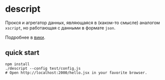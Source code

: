 descript
========

Прокся и агрегатор данных, являющаяся в (каком-то смысле) аналогом `xscript`,
но работающая с данными в формате `json`.

Подробнее в [вики](descript/wiki).

## quick start

```
npm install
./descript --config test/config.js
# Open http://localhost:2000/hello.jsx in your favorite browser.
```
